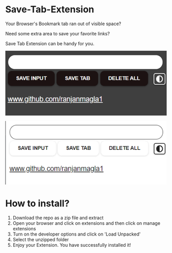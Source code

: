 # Save-Tab-Extension

Your Browser's Bookmark tab ran out of visible space?

Need some extra area to save your favorite links?

Save Tab Extension can be handy for you.

![image light mode](https://github.com/ranjanmangla1/save-tab-extension/blob/main/screenshots/dark.png)

![image dark mode](https://github.com/ranjanmangla1/save-tab-extension/blob/main/screenshots/light.png)

# How to install?

1. Download the repo as a zip file and extract
2. Open your browser and click on extensions and then click on manage extensions
3. Turn on the developer options and click on 'Load Unpacked'
4. Select the unzipped folder 
5. Enjoy your Extension. You have successfully installed it!
